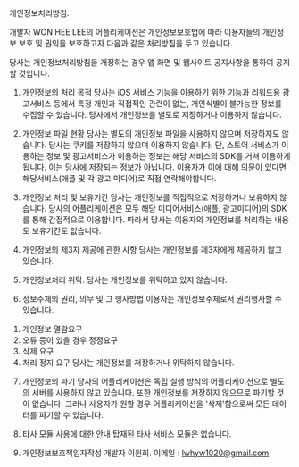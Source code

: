 개인정보처리방침.

개발자 WON HEE LEE의 어플리케이션은 개인정보보호법에 따라 이용자들의 개인정보 보호 및 권익을 보호하고자 다음과 같은 처리방침을 두고 있습니다.

당사는 개인정보처리방침을 개정하는 경우 앱 화면 및 웹사이트 공지사항을 통하여 공지할 것입니다.

1. 개인정보의 처리 목적
당사는 iOS 서비스 기능을 이용하기 위한 기능과 리워드용 광고서비스 등에서 특정 개인과 직접적인 관련이 없는, 개인식별이 불가능한 정보를 수집할 수 있습니다.
당사에서 개인정보를 별도로 저장하거나 이용하지 않습니다.

2. 개인정보 파일 현황
당사는 별도의 개인정보 파일을 사용하지 않으며 저장하지도 않습니다.
당사는 쿠키를 저장하지 않으며 이용하지 않습니다.
단, 스토어 서비스가 이용하는 정보 및 광고서비스가 이용하는 정보는 해당 서비스의 SDK를 거쳐 이용하게 됩니다.
이는 당사에 저장되는 정보가 아닙니다.
이용자가 이에 대해 의문이 있다면 해당서비스(애플 및 각 광고 미디어)로 직접 연락해야합니다.

3. 개인정보 처리 및 보유기간
당사는 개인정보를 직접적으로 저장하거나 보유하지 않습니다.
당사의 어플리케이션은 모두 해당 미디어서비스(애플, 광고미디어)의 SDK를 통해 간접적으로 이용합니다.
따라서 당사는 이용자의 개인정보를 처리하는 내용도 보유기간도 없습니다.

4. 개인정보의 제3자 제공에 관한 사항
당사는 개인정보를 제3자에게 제공하지 않고 있습니다.

5. 개인정보처리 위탁.
당사는 개인정보를 위탁하고 있지 않습니다.

6. 정보주체의 권리, 의무 및 그 행사방법
이용자는 개인정보주체로서 권리행사할 수 있습니다.
1) 개인정보 열람요구
2) 오류 등이 있을 경우 정정요구
3) 삭제 요구
4) 처리 정지 요구
당사는 개인정보를 저장하거나 위탁하지 않습니다.

7. 개인정보의 파기
당사의 어플리케이션은 독립 실행 방식의 어플리케이션으로 별도의 서버를 사용하지 않고 있습니다.
또한 개인정보를 저장하지 않으므로 파기할 것이 없습니다.
그러나 사용자가 원할 경우 어플리케이션을 '삭제'함으로써 모든 데이터를 파기할 수 있습니다.

8. 타사 모듈 사용에 대한 안내
탑재된 타사 서비스 모듈은 없습니다.

9. 개인정보보호책임자작성
개발자 이원희.
이메일 : lwhyw1020@gmail.com
